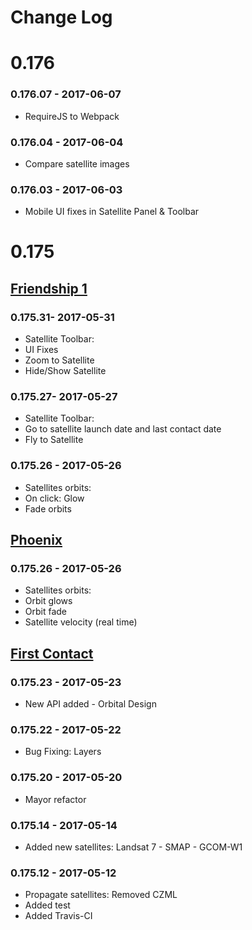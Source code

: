 Change Log
==========
# 0.176
### 0.176.07 - 2017-06-07
* RequireJS to Webpack
### 0.176.04 - 2017-06-04
* Compare satellite images
### 0.176.03 - 2017-06-03
* Mobile UI fixes in Satellite Panel & Toolbar

# 0.175
## [Friendship 1](https://github.com/SaTrek/EarthTrek/releases/tag/v0.175.31)
### 0.175.31- 2017-05-31 
* Satellite Toolbar:
* UI Fixes
* Zoom to Satellite
* Hide/Show Satellite
### 0.175.27- 2017-05-27
* Satellite Toolbar:
* Go to satellite launch date and last contact date
* Fly to Satellite
### 0.175.26 - 2017-05-26
* Satellites orbits:
* On click: Glow
* Fade orbits
## [Phoenix](https://github.com/SaTrek/EarthTrek/releases/tag/v0.175.25)
### 0.175.26 - 2017-05-26 
* Satellites orbits:
* Orbit glows
* Orbit fade
* Satellite velocity (real time)
## [First Contact](https://github.com/SaTrek/EarthTrek/releases/tag/v0.175.23)
### 0.175.23 - 2017-05-23 
* New API added - Orbital Design
### 0.175.22 - 2017-05-22
* Bug Fixing: Layers
### 0.175.20 - 2017-05-20
* Mayor refactor
### 0.175.14 - 2017-05-14
* Added new satellites: Landsat 7 - SMAP - GCOM-W1
### 0.175.12 - 2017-05-12
* Propagate satellites: Removed CZML
* Added test
* Added Travis-CI